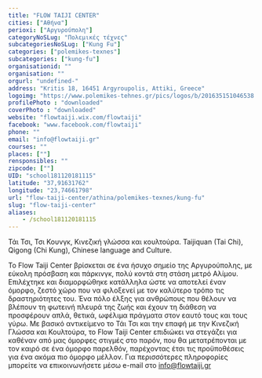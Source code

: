 ```yaml
---
title: "FLOW TAIJI CENTER"
cities: ["Αθήνα"]
perioxi: ["Αργυρούπολη"]
categoryNoSLug: "Πολεμικές τέχνες"
subcategoriesNoSLug: ["Kung Fu"]
categories: ["polemikes-texnes"]
subcategories: ["kung-fu"]
organisationid: ""
organisation: ""
orgurl: "undefined-"
address: "Kritis 18, 16451 Argyroupolis, Attiki, Greece"
logoimg: "https://www.polemikes-tehnes.gr/pics/logos/b/201635151046538.jpg"
profilePhoto : "downloaded"
coverPhoto : "downloaded"
website: "flowtaiji.wix.com/flowtaiji"
facebook: "www.facebook.com/flowtaiji"
phone: ""
email: "info@flowtaiji.gr"
courses: ""
places: [""]
rensponsibles: ""
zipcode: [""]
UID: "school181120181115"
latitude: "37,91631762"
longitude: "23,74661798"
url: "flow-taiji-center/athina/polemikes-texnes/kung-fu"
slug: "flow-taiji-center"
aliases:
    - /school181120181115
---
```



Τάι Τσι, Τσι Κουνγκ, Κινεζική γλώσσα και κουλτούρα. Taijiquan (Tai Chi), Qigong (Chi Kung), Chinese language and Culture.

Το Flow Taiji Center βρίσκεται σε ένα ήσυχο σημείο της Αργυρούπολης, με εύκολη πρόσβαση και πάρκινγκ, πολύ κοντά στη στάση μετρό Αλίμου. Επιλέχτηκε και διαμορφώθηκε κατάλληλα ώστε να αποτελεί έναν όμορφο, ζεστό χώρο που να φιλοξενεί με τον καλύτερο τρόπο τις δραστηριότητες του. Ένα πόλο έλξης για ανθρώπους που θέλουν να βλέπουν τη φωτεινή πλευρά της ζωής και έχουν τη διάθεση να προσφέρουν απλά, θετικά, ωφέλιμα πράγματα στον εαυτό τους και τους γύρω. Με βασικό αντικείμενο το Τάι Τσι και την επαφή με την Κινεζική Γλώσσα και Κουλτούρα, το Flow Taiji Center επιδιώκει να στεγάζει για καθέναν από μας όμορφες στιγμές στο παρόν, που θα μετατρέπονται με τον καιρό σε ένα όμορφο παρελθόν, παρέχοντας έτσι τις προϋποθέσεις για ένα ακόμα πιο όμορφο μέλλον. Για περισσότερες πληροφορίες μπορείτε να επικοινωνήσετε μέσω e-mail στο info@flowtaiji.gr